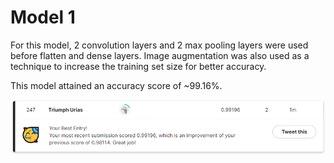 # Model 1

For this model, 2 convolution layers and 2 max pooling layers were used before flatten and dense layers. Image augmentation was also used as a technique to increase the training set size for better accuracy.

This model attained an accuracy score of ~99.16%.

![Score_Image](Score_Image.PNG)